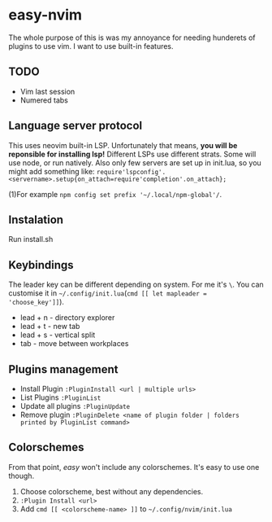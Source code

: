# easy-nvim

The whole purpose of this is was my annoyance for needing hunderets of plugins to use vim.
I want to use built-in features.

## TODO

* Vim last session
* Numered tabs

## Language server protocol

This uses neovim built-in LSP. Unfortunately that means, **you will be reponsible for installing lsp!**
Different LSPs use different strats. Some will use node, or run natively. Also only few servers are set up in init.lua, so you might add something like:
`require'lspconfig'.<servername>.setup{on_attach=require'completion'.on_attach};`

(1)For example `npm config set prefix '~/.local/npm-global'/`.

## Instalation

Run install.sh

## Keybindings

The leader key can be different depending on system. For me it's `\`. You can customise it in `~/.config/init.lua`(`cmd [[ let mapleader = 'choose_key']]`).

* lead + n - directory explorer 
* lead + t - new tab
* lead + s - vertical split
* tab - move between workplaces

## Plugins management

* Install Plugin `:PluginInstall <url | multiple urls>`
* List Plugins `:PluginList`
* Update all plugins `:PluginUpdate`
* Remove plugin `:PluginDelete <name of plugin folder | folders printed by PluginList command>`

## Colorschemes

From that point, *easy* won't include any colorschemes. It's easy to use one though.

1. Choose colorscheme, best without any dependencies.
2. `:Plugin Install <url>`
3. Add `cmd [[ <colorscheme-name> ]]` to `~/.config/nvim/init.lua`
